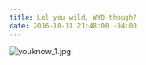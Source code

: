 ```yaml
---
title: Lol you wild, WYD though?
date: 2016-10-11 21:48:00 -04:00
---
```


![youknow_1.jpg](/uploads/youknow_1.jpg)